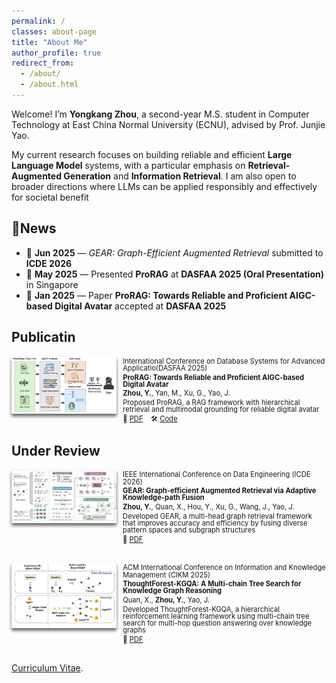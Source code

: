 ```yaml
---
permalink: /
classes: about-page
title: "About Me"
author_profile: true
redirect_from: 
  - /about/
  - /about.html
---
```


Welcome! I’m **Yongkang Zhou**, a second-year M.S. student in Computer Technology at East China Normal University (ECNU), advised by Prof. Junjie Yao. 

My current research focuses on building reliable and efficient **Large Language Model** systems, with a particular emphasis on **Retrieval-Augmented Generation**
and **Information Retrieval**. I am also open to broader directions where LLMs can be applied responsibly and effectively for societal benefit


📰News
------
- 📄 **Jun 2025** — *GEAR: Graph-Efficient Augmented Retrieval* submitted to **ICDE 2026**
- 🎤 **May 2025** — Presented **ProRAG** at **DASFAA 2025 (Oral Presentation)** in Singapore
- 🎉 **Jan 2025** — Paper **ProRAG: Towards Reliable and Proficient AIGC-based Digital Avatar** accepted at **DASFAA 2025**


Publicatin
------
<div style="display: flex; align-items: flex-start; gap: 10px; margin-bottom: 2em;">
  <div style="width: 310px; height: auto; border-radius: 1px; box-shadow: 0 4px 5px rgba(0,0,0,0.6); overflow: hidden;">
    <img src="../assets/dasfaa.png" alt="DASFAA" style="width: 100%; height: 100%; object-fit: contain;" />
  </div>
  <div style="font-size: 0.7rem; line-height: 1;">
    <p style="margin: 0.3em 0;"> International Conference on Database Systems for Advanced Applicatio(DASFAA 2025)</p>
    <p style="margin: 0.3em 0;"><strong>ProRAG: Towards Reliable and Proficient AIGC-based Digital Avatar</strong></p>
    <p style="margin: 0.3em 0;"><strong>Zhou, Y.</strong>, Yan, M., Xu, G., Yao, J.</p>
    <p style="margin: 0.3em 0;"> Proposed ProRAG, a RAG framework with hierarchical retrieval and multimodal grounding for reliable digital avatar</p>
    <p style="margin: 0.3em 0;">
      📑 <a href="../assets/dasfaa25_pw.pdf">PDF</a> &nbsp;&nbsp;
      🛠️ <a href="https://github.com/gabbyzyk/GEAR" target="_blank">Code</a>
    </p>
  </div>
</div>

Under Review
------
<div style="display: flex; align-items: flex-start; gap: 10px; margin-bottom: 2em;">
  <div style="width: 421px; height: auto; border-radius: 1px; box-shadow: 0 4px 5px rgba(0,0,0,0.6); overflow: hidden;">
    <img src="../assets/icde.png" alt="ICDE" style="width: 100%; height: 100%; object-fit: contain;" />
  </div>
  <div style="font-size: 0.7rem; line-height: 1;">
    <p style="margin: 0.3em 0;">IEEE International Conference on Data Engineering (ICDE 2026) </p>
    <p style="margin: 0.3em 0;"><strong>GEAR: Graph-efficient Augmented Retrieval via Adaptive Knowledge-path Fusion</strong></p>
    <p style="margin: 0.3em 0;"><strong>Zhou, Y.</strong>, Quan, X., Hou, Y., Xu, G., Wang, J., Yao, J.</p>
    <p style="margin: 0.3em 0;">Developed GEAR, a multi-head graph retrieval framework that improves accuracy and efficiency by fusing diverse pattern
spaces and subgraph structures</p>
    <p style="margin: 0.3em 0;">
      📑 <a href="../assets/ICDE2026_pw.pdf">PDF</a> &nbsp;&nbsp;
    </p>
  </div>
</div>

<div style="display: flex; align-items: flex-start; gap: 10px; margin-bottom: 2em;">
  <div style="width: 463px; height: auto; border-radius: 1px; box-shadow: 0 4px 5px rgba(0,0,0,0.6); overflow: hidden;">
    <img src="../assets/cikm.png" alt="CIKM" style="width: 100%; height: 100%; object-fit: contain;" />
  </div>
  <div style="font-size: 0.7rem; line-height: 1;">
    <p style="margin: 0.3em 0;">ACM International Conference on Information and Knowledge Management (CIKM 2025)  </p>
    <p style="margin: 0.3em 0;"><strong>ThoughtForest-KGQA: A Multi-chain Tree Search for Knowledge Graph Reasoning</strong></p>
    <p style="margin: 0.3em 0;">Quan, X., <strong>Zhou, Y.</strong>, Yao, J.</p>
    <p style="margin: 0.3em 0;">Developed ThoughtForest-KGQA, a hierarchical reinforcement learning framework using multi-chain tree search for
multi-hop question answering over knowledge graphs</p>
    <p style="margin: 0.3em 0;">
      📑 <a href="../assets/CIKM2025_pw.pdf">PDF</a> &nbsp;&nbsp;
    </p>
  </div>
</div>



[Curriculum Vitae](../assets/Curriculum_Vitae.pdf).
